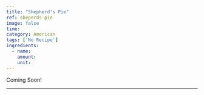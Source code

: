 ```yaml
---
title: "Shepherd's Pie"
ref: sheperds-pie
image: false
time: 
category: American
tags: ['No Recipe']
ingredients:
  - name: 
    amount: 
    unit: 
---
```


Coming Soon!

---

